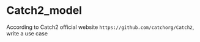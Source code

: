 # Catch2_model
According to Catch2 official website `https://github.com/catchorg/Catch2`, write a use case
